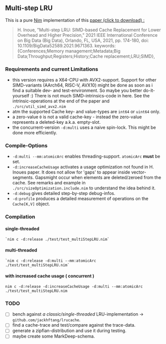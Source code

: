 ## Multi-step LRU

This is a pure [Nim](https://nim-lang.org) implementation of this [paper (click to download) : ](https://arxiv.org/pdf/2112.09981.pdf)

> H. Inoue, "Multi-step LRU: SIMD-based Cache Replacement for Lower Overhead and Higher Precision," 2021 IEEE International Conference on Big Data (Big Data), Orlando, FL, USA, 2021, pp. 174-180, doi: 10.1109/BigData52589.2021.9671363. keywords: {Conferences;Memory management;Metadata;Big Data;Throughput;Registers;History;Cache replacement;LRU;SIMD},


 ### Requirements and current Limitations 
 
- this version requires a X64-CPU with AVX2-support. Support for other SIMD-variants (AArch64, RISC-V, AVX10) might be done as soon as i find a suitable dev- and test-environment. So maybe you better do-it-yourself :) There is not much SIMD-intrinsics-code in here. See the intrinsic-operations at the end of the paper and `./src/util_simd_avx2.nim`
- atm the supported Cache key- and value-types are `int64` or `uint64` only.
- a zero-value `0` is not a valid cache-key - instead the zero-value represents a deleted-key a.k.a. empty-slot.
- the concurrent-version `-d:multi` uses a naive spin-lock. This might be done more efficiently.


### Compile-Options

- `-d:multi --mm:atomicArc` enables threading-support. `atomicArc` **must** be set.
- `-d:increaseCacheUsage` activates a usage optimization not found in H. Inoues paper. It does not allow for 'gaps' to appear inside vector-segments. Gapsmight occur when elements are deleted/zeroed from the cache. See remarks and example in `./src/sizeOptimization.include.nim` to understand the idea behind it.
- `-d:debug` gives detailed step-by-step debug-infos.
- `-d:profile` produces a detailed measurement of operations on the `Cache[K,V]` object.


### Compilation

#### single-threaded
    `nim c -d:release ./test/test_multiStepLRU.nim`

#### multi-threaded
    `nim c -d:release -d:multi --mm:atomicArc ./test/test_multiStepLRU.nim`

#### with increased cache usage ( concurrent )
  `nim c -d:release -d:increaseCacheUsage -d:multi --mm:atomicArc ./test/test_multiStepLRU.nim`


### TODO 

- [ ] bench against *a classic/single-threaded* LRU-implementation -> `github.com/jackhftang/lrucache`.
- [ ] find a cache-trace and test/compare against the trace-data.
- [ ] generate a zipfian-distribution and use it during testing.
- [ ] maybe create some MarkDeep-schema.
